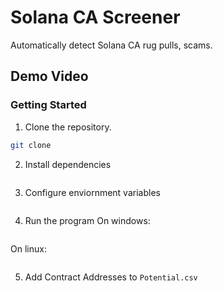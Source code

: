 # Solana CA Screener
Automatically detect Solana CA rug pulls, scams. 

## Demo Video

### Getting Started

1. Clone the repository.
```sh
git clone
```

2. Install dependencies

```

```

3. Configure enviornment variables
```env

```

4. Run the program
On windows:
```sh

```

On linux:
```

```

5. Add Contract Addresses to `Potential.csv`
